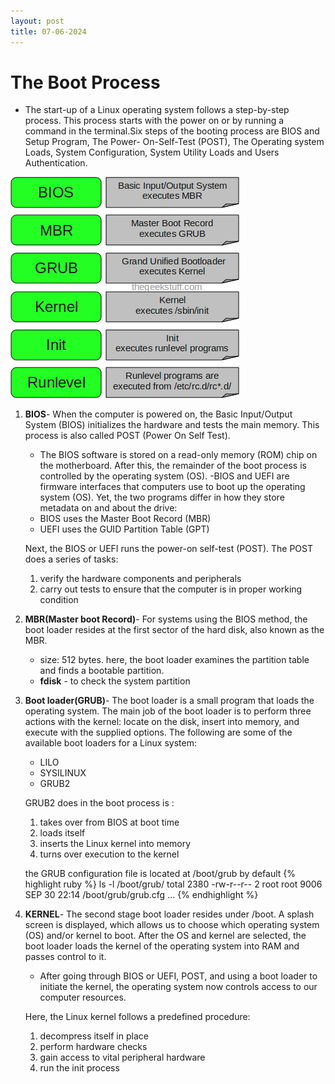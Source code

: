 ```yaml
---
layout: post
title: 07-06-2024
---                                
```

# The Boot Process
- The start-up of a Linux operating system follows a step-by-step process. This process starts with the power on or by running a command in the terminal.Six steps of the booting process are BIOS and Setup Program, The Power- On-Self-Test (POST), The Operating system Loads, System Configuration, System Utility Loads and Users Authentication.

![boot process](../images/linux-boot-process.png) 

1. **BIOS**- 
    When the computer is powered on, the Basic Input/Output System (BIOS) initializes the hardware and tests the main memory. This process is also called POST (Power On Self Test).

    - The BIOS software is stored on a read-only memory (ROM) chip on the motherboard. After this, the remainder of the boot process is controlled by the operating system (OS).
    -BIOS and UEFI  are firmware interfaces that computers use to boot up the operating system (OS). Yet, the two programs differ in how they store metadata on and about the drive:
    - BIOS uses the Master Boot Record (MBR)
    - UEFI uses the GUID Partition Table (GPT)

    Next, the BIOS or UEFI runs the power-on self-test (POST). The POST does a series of tasks:
    1. verify the hardware components and peripherals
    2. carry out tests to ensure that the computer is in proper working condition

2. **MBR(Master boot Record)**-
     For systems using the BIOS method, the boot loader resides at the first sector of the hard disk, also known as the MBR. 
    - size: 512 bytes. here, the boot loader examines the partition table and finds a bootable partition. 
    - **fdisk** - to check the system partition
 
 3. **Boot loader(GRUB)**- The boot loader is a small program that loads the operating system. The main job of the boot loader is to perform three actions with the kernel: locate on the disk, insert into memory, and execute with the supplied options.
    The following are some of the available boot loaders for a Linux system:
    - LILO
    - SYSILINUX
    - GRUB2
    
    GRUB2 does in the boot process is :
    1. takes over from BIOS  at boot time
    2. loads itself
    3. inserts the Linux kernel into memory
    3. turns over execution to the kernel

    the GRUB configuration file is located at /boot/grub by default
    {% highlight ruby %}
    ls -l /boot/grub/
    total 2380
    -rw-r--r-- 2 root root 9006 SEP 30 22:14 /boot/grub/grub.cfg
    ...
    {% endhighlight %}


4. **KERNEL**- 
    The second stage boot loader resides under /boot. A splash screen is displayed, which allows us to choose which operating system (OS) and/or kernel to boot. After the OS and kernel are selected, the boot loader loads the kernel of the operating system into RAM and passes control to it.
    - After going through BIOS or UEFI, POST, and using a boot loader to initiate the kernel, the operating system now controls access to our computer resources.

    Here, the Linux kernel follows a predefined procedure:

    1. decompress itself in place
    2. perform hardware checks
    3. gain access to vital peripheral hardware
    4. run the init process








